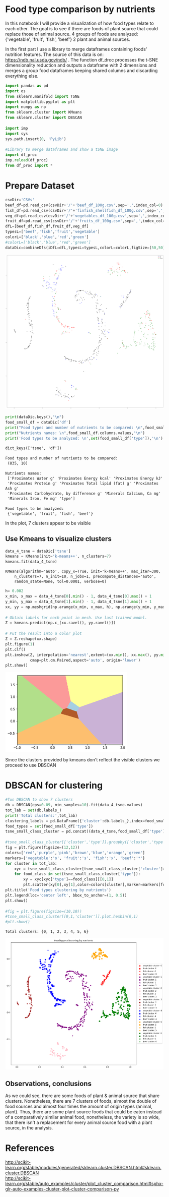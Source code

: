 
# Food type comparison by nutrients  

In this notebook I will provide a visualization of how food types relate to each other. The goal is to see if there are foods of plant source that could replace those of animal source. 4 groups of foods are analyzed: {'vegetable', 'fruit', 'fish', 'beef'}  2 plant and animal sources.     

In the first part I use a library to merge dataframes containing foods' nutrition features. The source of this data is on: https://ndb.nal.usda.gov/ndb/ . The function df_droc processes the t-SNE dimensionality reduction and outputs a dataframe with 2 dimensions and merges a group food dataframes keeping shared columns and discarding everything else.  


```python
import pandas as pd
import os
from sklearn.manifold import TSNE
import matplotlib.pyplot as plt
import numpy as np
from sklearn.cluster import KMeans
from sklearn.cluster import DBSCAN

import imp
import sys
sys.path.insert(0, 'PyLib')

#Library to merge dataframes and show a tSNE image
import df_proc
imp.reload(df_proc)
from df_proc import *
```

# Prepare Dataset


```python
csvDir='CSVs'
beef_df=pd.read_csv(csvDir+'/'+'beef_df_100g.csv',sep=',',index_col=0)
fish_df=pd.read_csv(csvDir+'/'+'finfish_shellfish_df_100g.csv',sep=',',index_col=0)
veg_df=pd.read_csv(csvDir+'/'+'vegetables_df_100g.csv',sep=',',index_col=0)
fruit_df=pd.read_csv(csvDir+'/'+'fruits_df_100g.csv',sep=',',index_col=0)
dfL=[beef_df,fish_df,fruit_df,veg_df]
typesL=['beef','fish','fruit','vegetable']
colorL=['black','blue','red','green']
#colorL=['black','blue','red','green']
dataDic=combineDfs(iDfL=dfL,typesL=typesL,colorL=colorL,figSize=(50,50),iDpi=80,plotText=False)
```


![png](output_4_0.png)



```python
print(dataDic.keys(),"\n")
food_small_df = dataDic['df']
print("Food types and number of nutrients to be compared: \n",food_small_df.shape,"\n")
print("Nutrients names: \n",food_small_df.columns.values,"\n")
print('Food types to be analyzed: \n',set(food_small_df['type']),'\n')
```

    dict_keys(['tsne', 'df']) 
    
    Food types and number of nutrients to be compared: 
     (835, 10) 
    
    Nutrients names: 
     ['Proximates Water g' 'Proximates Energy kcal' 'Proximates Energy kJ'
     'Proximates Protein g' 'Proximates Total lipid (fat) g' 'Proximates Ash g'
     'Proximates Carbohydrate, by difference g' 'Minerals Calcium, Ca mg'
     'Minerals Iron, Fe mg' 'type'] 
    
    Food types to be analyzed: 
     {'vegetable', 'fruit', 'fish', 'beef'} 
    


In the plot, 7 clusters appear to be visible

## Use Kmeans to visualize clusters


```python
data_4_tsne = dataDic['tsne']
kmeans = KMeans(init='k-means++', n_clusters=7)
kmeans.fit(data_4_tsne)

```




    KMeans(algorithm='auto', copy_x=True, init='k-means++', max_iter=300,
        n_clusters=7, n_init=10, n_jobs=1, precompute_distances='auto',
        random_state=None, tol=0.0001, verbose=0)




```python
h= 0.002
x_min, x_max = data_4_tsne[0].min() - 1, data_4_tsne[0].max() + 1
y_min, y_max = data_4_tsne[1].min() - 1, data_4_tsne[1].max() + 1
xx, yy = np.meshgrid(np.arange(x_min, x_max, h), np.arange(y_min, y_max, h))

# Obtain labels for each point in mesh. Use last trained model.
Z = kmeans.predict(np.c_[xx.ravel(), yy.ravel()])

# Put the result into a color plot
Z = Z.reshape(xx.shape)
plt.figure(1)
plt.clf()
plt.imshow(Z, interpolation='nearest',extent=(xx.min(), xx.max(), yy.min(), yy.max()),
           cmap=plt.cm.Paired,aspect='auto', origin='lower')
plt.show()
```


![png](output_9_0.png)


Since the clusters provided by kmeans don't reflect the visible clusters we proceed to use DBSCAN

# DBSCAN for clustering


```python
#Tun DBSCAN to show 7 clusters
db = DBSCAN(eps=0.09, min_samples=10).fit(data_4_tsne.values)
tot_lab = set(db.labels_)
print('Total clusters:',tot_lab)
clustering_labels = pd.DataFrame({'cluster':db.labels_},index=food_small_df.index)
food_types = set(food_small_df['type'])
tsne_small_class_cluster = pd.concat((data_4_tsne,food_small_df['type'],clustering_labels),axis=1)

#tsne_small_class_cluster[['cluster','type']].groupby(['cluster','type']).count()
fig = plt.figure(figsize=(12,12))
colors=['red','purple','pink','brown','blue','orange','green']
markers={'vegetable':'o', 'fruit':'s', 'fish':'x', 'beef':'*'}
for cluster in tot_lab:
    xyc = tsne_small_class_cluster[tsne_small_class_cluster['cluster']==cluster]
    for food_class in set(tsne_small_class_cluster['type']):
        xy = xyc[xyc['type']==food_class][[0,1]]
        plt.scatter(xy[0],xy[1],color=colors[cluster],marker=markers[food_class],label=food_class+' cluster: '+str(cluster))
plt.title('Food types clustering by nutrients')
plt.legend(loc='center left', bbox_to_anchor=(1, 0.5))
plt.show()

#fig = plt.figure(figsize=(10,10))
#tsne_small_class_cluster[[0,1,'cluster']].plot.hexbin(0,1)
#plt.show()

```

    Total clusters: {0, 1, 2, 3, 4, 5, 6}



![png](output_12_1.png)


## Observations, conclusions

As we could see, there are some foods of plant & animal source that share clusters. Nonetheless, there are 7 clusters of foods, almost the double of food sources and almost four times the amount of origin types (animal, plant). Thus, there are some plant source foods that could be eaten instead of a comparatively similar animal food, nonetheless, the variety is so wide, that there isn't a replacement for every animal source food with a plant source, in the analysis.


# References

http://scikit-learn.org/stable/modules/generated/sklearn.cluster.DBSCAN.html#sklearn.cluster.DBSCAN  
http://scikit-learn.org/stable/auto_examples/cluster/plot_cluster_comparison.html#sphx-glr-auto-examples-cluster-plot-cluster-comparison-py  


